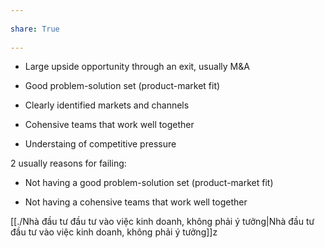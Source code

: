 ---  
share: True  
---  
- Large upside opportunity through an exit, usually M&A  
- Good problem-solution set (product-market fit)  
- Clearly identified markets and channels   
- Cohensive teams that work well together  
- Understaing of competitive pressure   
  
2  usually reasons for failing:  
- Not having a good problem-solution set (product-market fit)  
- Not having  a cohensive teams that work well together  
  
[[./Nhà đầu tư đầu tư vào việc kinh doanh, không phải ý tưởng|Nhà đầu tư đầu tư vào việc kinh doanh, không phải ý tưởng]]z  
